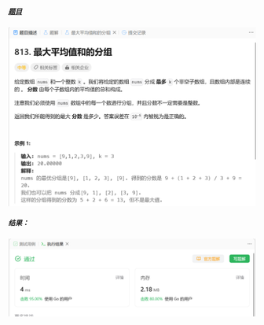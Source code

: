 ##### [题目](https://leetcode.cn/problems/largest-sum-of-averages/)
![pic](img.png)
##### 结果：
![pic](result.png)